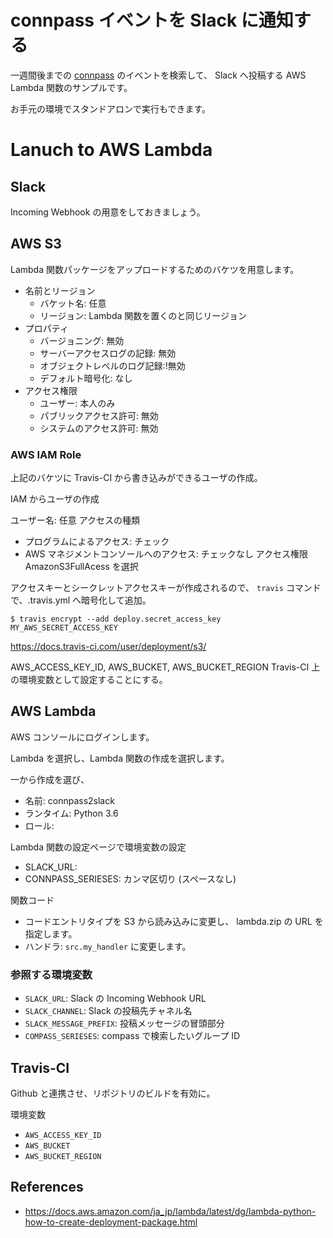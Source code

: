 # connpass イベントを Slack に通知する

一週間後までの [connpass](https://connpass.com) のイベントを検索して、
Slack へ投稿する AWS Lambda 関数のサンプルです。

お手元の環境でスタンドアロンで実行もできます。


# Lanuch to  AWS Lambda

## Slack

Incoming Webhook の用意をしておきましょう。

## AWS S3

Lambda 関数パッケージをアップロードするためのバケツを用意します。

* 名前とリージョン
  * バケット名: 任意
  * リージョン: Lambda 関数を置くのと同じリージョン
* プロパティ
  * バージョニング: 無効
  * サーバーアクセスログの記録: 無効
  * オブジェクトレベルのログ記録:!無効
  * デフォルト暗号化: なし
* アクセス権限
  * ユーザー: 本人のみ
  * パブリックアクセス許可: 無効
  * システムのアクセス許可: 無効

### AWS IAM Role

上記のバケツに Travis-CI から書き込みができるユーザの作成。

IAM からユーザの作成

ユーザー名: 任意
アクセスの種類
  * プログラムによるアクセス: チェック
  * AWS マネジメントコンソールへのアクセス: チェックなし
アクセス権限
  AmazonS3FullAcess を選択

アクセスキーとシークレットアクセスキーが作成されるので、
``travis`` コマンドで、.travis.yml へ暗号化して追加。

```
$ travis encrypt --add deploy.secret_access_key MY_AWS_SECRET_ACCESS_KEY
```
https://docs.travis-ci.com/user/deployment/s3/

AWS_ACCESS_KEY_ID, AWS_BUCKET, AWS_BUCKET_REGION
Travis-CI 上の環境変数として設定することにする。

## AWS Lambda

AWS コンソールにログインします。

Lambda を選択し、Lambda 関数の作成を選択します。

一から作成を選び、
* 名前: connpass2slack
* ランタイム: Python 3.6
* ロール:

Lambda 関数の設定ページで環境変数の設定

* SLACK_URL:
* CONNPASS_SERIESES: カンマ区切り (スペースなし)

関数コード

* コードエントリタイプを S3 から読み込みに変更し、
  lambda.zip の URL を指定します。
* ハンドラ: ``src.my_handler`` に変更します。

### 参照する環境変数

  * ``SLACK_URL``: Slack の Incoming Webhook URL
  * ``SLACK_CHANNEL``: Slack の投稿先チャネル名
  * ``SLACK_MESSAGE_PREFIX``: 投稿メッセージの冒頭部分
  * ``COMPASS_SERIESES``: compass で検索したいグループ ID

## Travis-CI

Github と連携させ、リポジトリのビルドを有効に。

環境変数

* ``AWS_ACCESS_KEY_ID``
* ``AWS_BUCKET``
* ``AWS_BUCKET_REGION``

## References

* https://docs.aws.amazon.com/ja_jp/lambda/latest/dg/lambda-python-how-to-create-deployment-package.html
